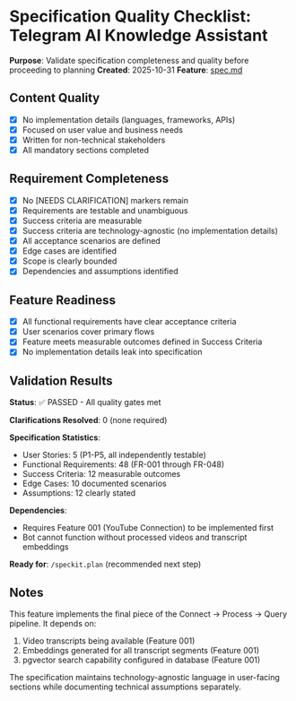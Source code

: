# Specification Quality Checklist: Telegram AI Knowledge Assistant

**Purpose**: Validate specification completeness and quality before proceeding to planning
**Created**: 2025-10-31
**Feature**: [spec.md](../spec.md)

## Content Quality

- [x] No implementation details (languages, frameworks, APIs)
- [x] Focused on user value and business needs
- [x] Written for non-technical stakeholders
- [x] All mandatory sections completed

## Requirement Completeness

- [x] No [NEEDS CLARIFICATION] markers remain
- [x] Requirements are testable and unambiguous
- [x] Success criteria are measurable
- [x] Success criteria are technology-agnostic (no implementation details)
- [x] All acceptance scenarios are defined
- [x] Edge cases are identified
- [x] Scope is clearly bounded
- [x] Dependencies and assumptions identified

## Feature Readiness

- [x] All functional requirements have clear acceptance criteria
- [x] User scenarios cover primary flows
- [x] Feature meets measurable outcomes defined in Success Criteria
- [x] No implementation details leak into specification

## Validation Results

**Status**: ✅ PASSED - All quality gates met

**Clarifications Resolved**: 0 (none required)

**Specification Statistics**:
- User Stories: 5 (P1-P5, all independently testable)
- Functional Requirements: 48 (FR-001 through FR-048)
- Success Criteria: 12 measurable outcomes
- Edge Cases: 10 documented scenarios
- Assumptions: 12 clearly stated

**Dependencies**:
- Requires Feature 001 (YouTube Connection) to be implemented first
- Bot cannot function without processed videos and transcript embeddings

**Ready for**: `/speckit.plan` (recommended next step)

## Notes

This feature implements the final piece of the Connect → Process → Query pipeline. It depends on:
1. Video transcripts being available (Feature 001)
2. Embeddings generated for all transcript segments (Feature 001)
3. pgvector search capability configured in database (Feature 001)

The specification maintains technology-agnostic language in user-facing sections while documenting technical assumptions separately.
